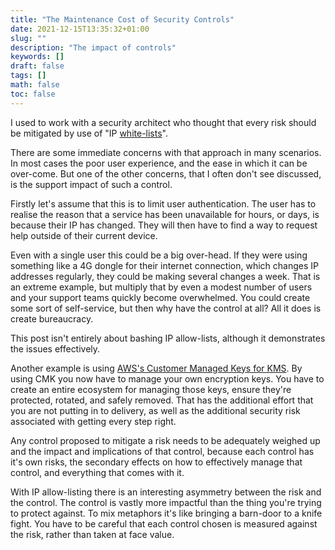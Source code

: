```yaml
---
title: "The Maintenance Cost of Security Controls"
date: 2021-12-15T13:35:32+01:00
slug: ""
description: "The impact of controls"
keywords: []
draft: false
tags: []
math: false
toc: false
---
```


I used to work with a security architect who thought that every risk should be mitigated by use of "IP [white-lists](https://www.ncsc.gov.uk/blog-post/terminology-its-not-black-and-white)".

There are some immediate concerns with that approach in many scenarios. In most cases the poor user experience, and the ease in which it can be over-come. But one of the other concerns, that I often don't see discussed, is the support impact of such a control.

Firstly let's assume that this is to limit user authentication. The user has to realise the reason that a service has been unavailable for hours, or days, is because their IP has changed. They will then have to find a way to request help outside of their current device.

Even with a single user this could be a big over-head. If they were using something like a 4G dongle for their internet connection, which changes IP addresses regularly, they could be making several changes a week. That is an extreme example, but multiply that by even a modest number of users and your support teams quickly become overwhelmed. You could create some sort of self-service, but then why have the control at all? All it does is create bureaucracy.

This post isn't entirely about bashing IP allow-lists, although it demonstrates the issues effectively.

Another example is using [AWS's Customer Managed Keys for KMS](https://docs.aws.amazon.com/whitepapers/latest/kms-best-practices/aws-managed-and-customer-managed-cmks.html). By using CMK you now have to manage your own encryption keys. You have to create an entire ecosystem for managing those keys, ensure they're protected, rotated, and safely removed. That has the additional effort that you are not putting in to delivery, as well as the additional security risk associated with getting every step right.

Any control proposed to mitigate a risk needs to be adequately weighed up and the impact and implications of that control, because each control has it's own risks, the secondary effects on how to effectively manage that control, and everything that comes with it.

<!--alex ignore knife fight -->
With IP allow-listing there is an interesting asymmetry between the risk and the control. The control is vastly more impactful than the thing you're trying to protect against. To mix metaphors it's like bringing a barn-door to a knife fight. You have to be careful that each control chosen is measured against the risk, rather than taken at face value.
